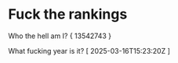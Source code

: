 # Fuck the rankings

Who the hell am I?
{ 13542743 }

What fucking year is it?
[ 2025-03-16T15:23:20Z ]
